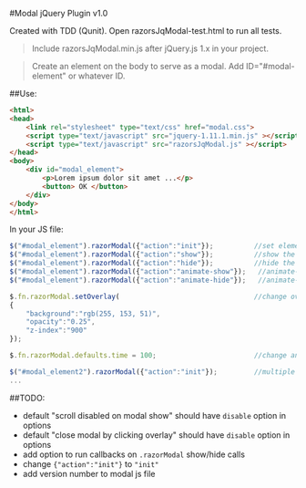 #Modal jQuery Plugin  v1.0

Created with TDD (Qunit). Open razorsJqModal-test.html to run all tests.

>Include razorsJqModal.min.js after jQuery.js 1.x in your project.

>Create an element on the body to serve as a modal. Add ID="#modal-element" or whatever ID.

##Use:
```html
<html>
<head>
	<link rel="stylesheet" type="text/css" href="modal.css">
	<script type="text/javascript" src="jquery-1.11.1.min.js" ></script>
	<script type="text/javascript" src="razorsJqModal.js" ></script>
</head>
<body>
	<div id="modal_element">
		<p>Lorem ipsum dolor sit amet ...</p>
		<button> OK </button>
	</div>
</body>
</html>
```

In your JS file:
``` javascript
$("#modal_element").razorModal({"action":"init"});    		//set element as a modal;
$("#modal_element").razorModal({"action":"show"});  		//show the modal element when you need it
$("#modal_element").razorModal({"action":"hide"});  		//hide the modal element when you need to
$("#modal_element").razorModal({"action":"animate-show"});   //animate-show the modal element when you need it
$("#modal_element").razorModal({"action":"animate-hide"});   //animate-hide the modal element when you need to

$.fn.razorModal.setOverlay(									//change overlay CSS settings
{
	"background":"rgb(255, 153, 51)",
	"opacity":"0.25",
	"z-index":"900"
});

$.fn.razorModal.defaults.time = 100;						//change animation-show/hide time

$("#modal_element2").razorModal({"action":"init"});    		//multiple modals can be added
...
```

##TODO: 
- default "scroll disabled on modal show" should have `disable` option in options
- default "close modal by clicking overlay" should have `disable` option in options
- add option to run callbacks on `.razorModal` show/hide calls
- change `{"action":"init"}` to `"init"`
- add version number to modal js file

